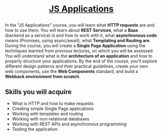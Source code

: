 # <p align="center"><a href=https://softuni.bg/trainings/3708/js-applications-june-2022> JS Applications <a/>  

In the "JS Applications" course, you will learn what **HTTP requests** are and how to use them. You will learn about **REST Services**, what a **Baas** (backend as a service) is and how to work with it, what **asynchronous code** means (Promises, using async/await), what **Templating and Routing are**. During the course, you will create a **Single Page Application** using the techniques learned from previous lectures, on which you will be assessed. You will understand what is the **architecture of an application** and how to properly structure your applications. By the end of the course, you'll explore different design patterns and their practical guidelines, create your own web components, use the **Web Components** standard, and build a **Webback environment from scratch**.

## Skills you will **acquire**

- What is HTTP and how to make requests
- Creating simple Single Page applications
- Working with templates and routing
- Working with non-relational databases
- Working with REST APIs and asynchronous programming
- Testing the application